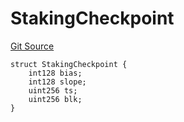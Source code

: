 # StakingCheckpoint
[Git Source](https://github.com/nayms/contracts-v3/blob/0aa70a4d39a9875c02cd43cc38c09012f52d800e/src/shared/FreeStructs.sol)


```solidity
struct StakingCheckpoint {
    int128 bias;
    int128 slope;
    uint256 ts;
    uint256 blk;
}
```

